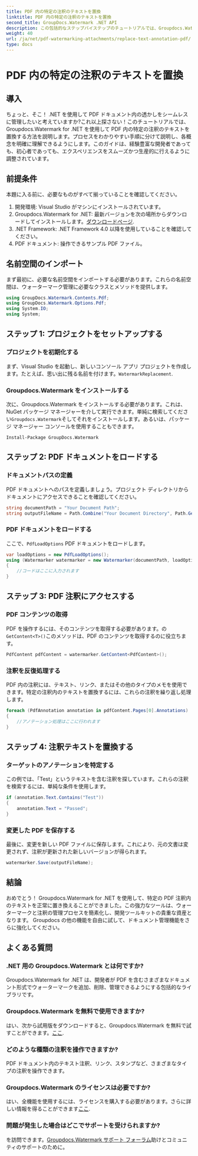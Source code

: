 ```yaml
---
title: PDF 内の特定の注釈のテキストを置換
linktitle: PDF 内の特定の注釈のテキストを置換
second_title: GroupDocs.Watermark .NET API
description: この包括的なステップバイステップのチュートリアルでは、Groupdocs.Watermark for .NET を使用して特定の PDF 注釈内のテキストを置換する方法を学びます。
weight: 40
url: /ja/net/pdf-watermarking-attachments/replace-text-annotation-pdf/
type: docs
---
```

# PDF 内の特定の注釈のテキストを置換

## 導入
ちょっと、そこ！ .NET を使用して PDF ドキュメント内の透かしをシームレスに管理したいと考えていますか?これ以上探さない！このチュートリアルでは、Groupdocs.Watermark for .NET を使用して PDF 内の特定の注釈のテキストを置換する方法を説明します。プロセスをわかりやすい手順に分けて説明し、各概念を明確に理解できるようにします。このガイドは、経験豊富な開発者であっても、初心者であっても、エクスペリエンスをスムーズかつ生産的に行えるように調整されています。
## 前提条件
本題に入る前に、必要なものがすべて揃っていることを確認してください。
1. 開発環境: Visual Studio がマシンにインストールされています。
2.  Groupdocs.Watermark for .NET: 最新バージョンを次の場所からダウンロードしてインストールします。[ダウンロードページ](https://releases.groupdocs.com/Watermark/net/).
3. .NET Framework: .NET Framework 4.0 以降を使用していることを確認してください。
4. PDF ドキュメント: 操作できるサンプル PDF ファイル。
## 名前空間のインポート
まず最初に、必要な名前空間をインポートする必要があります。これらの名前空間は、ウォーターマーク管理に必要なクラスとメソッドを提供します。
```csharp
using GroupDocs.Watermark.Contents.Pdf;
using GroupDocs.Watermark.Options.Pdf;
using System.IO;
using System;
```
## ステップ 1: プロジェクトをセットアップする
### プロジェクトを初期化する
まず、Visual Studio を起動し、新しいコンソール アプリ プロジェクトを作成します。たとえば、思い出に残る名前を付けます。`WatermarkReplacement`.
### Groupdocs.Watermark をインストールする
次に、Groupdocs.Watermark をインストールする必要があります。これは、NuGet パッケージ マネージャーを介して実行できます。単純に検索してください`Groupdocs.Watermark`そしてそれをインストールします。あるいは、パッケージ マネージャー コンソールを使用することもできます。
```shell
Install-Package GroupDocs.Watermark
```
## ステップ 2: PDF ドキュメントをロードする
### ドキュメントパスの定義
PDF ドキュメントへのパスを定義しましょう。プロジェクト ディレクトリからドキュメントにアクセスできることを確認してください。
```csharp
string documentPath = "Your Document Path";
string outputFileName = Path.Combine("Your Document Directory", Path.GetFileName(documentPath));
```
### PDF ドキュメントをロードする
ここで、`PdfLoadOptions` PDF ドキュメントをロードします。
```csharp
var loadOptions = new PdfLoadOptions();
using (Watermarker watermarker = new Watermarker(documentPath, loadOptions))
{
    //コードはここに入力されます
}
```
## ステップ 3: PDF 注釈にアクセスする
### PDF コンテンツの取得
PDF を操作するには、そのコンテンツを取得する必要があります。の`GetContent<T>()`このメソッドは、PDF のコンテンツを取得するのに役立ちます。
```csharp
PdfContent pdfContent = watermarker.GetContent<PdfContent>();
```
### 注釈を反復処理する
PDF 内の注釈には、テキスト、リンク、またはその他のタイプのメモを使用できます。特定の注釈内のテキストを置換するには、これらの注釈を繰り返し処理します。
```csharp
foreach (PdfAnnotation annotation in pdfContent.Pages[0].Annotations)
{
    //アノテーション処理はここに行われます
}
```
## ステップ 4: 注釈テキストを置換する
### ターゲットのアノテーションを特定する
この例では、「Test」というテキストを含む注釈を探しています。これらの注釈を検索するには、単純な条件を使用します。
```csharp
if (annotation.Text.Contains("Test"))
{
    annotation.Text = "Passed";
}
```
### 変更した PDF を保存する
最後に、変更を新しい PDF ファイルに保存します。これにより、元の文書は変更されず、注釈が更新された新しいバージョンが得られます。
```csharp
watermarker.Save(outputFileName);
```

## 結論
おめでとう！ Groupdocs.Watermark for .NET を使用して、特定の PDF 注釈内のテキストを正常に置き換えることができました。この強力なツールは、ウォーターマークと注釈の管理プロセスを簡素化し、開発ツールキットの貴重な資産となります。 Groupdocs の他の機能を自由に試して、ドキュメント管理機能をさらに強化してください。
## よくある質問
### .NET 用の Groupdocs.Watermark とは何ですか?
Groupdocs.Watermark for .NET は、開発者が PDF を含むさまざまなドキュメント形式でウォーターマークを追加、削除、管理できるようにする包括的なライブラリです。
### Groupdocs.Watermark を無料で使用できますか?
はい、次から試用版をダウンロードすると、Groupdocs.Watermark を無料で試すことができます。[ここ](https://releases.groupdocs.com/).
### どのような種類の注釈を操作できますか?
PDF ドキュメント内のテキスト注釈、リンク、スタンプなど、さまざまなタイプの注釈を操作できます。
### Groupdocs.Watermark のライセンスは必要ですか?
はい、全機能を使用するには、ライセンスを購入する必要があります。さらに詳しい情報を得ることができます[ここ](https://purchase.groupdocs.com/buy).
### 問題が発生した場合はどこでサポートを受けられますか?
を訪問できます。[Groupdocs.Watermark サポート フォーラム](https://forum.groupdocs.com/c/watermark/19)助けとコミュニティのサポートのために。